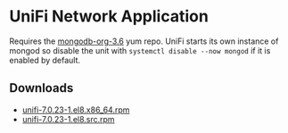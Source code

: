 UniFi Network Application
=========================

Requires the [mongodb-org-3.6](https://docs.mongodb.com/v3.6/tutorial/install-mongodb-on-red-hat/#for-mongodb-3-6) yum repo. UniFi starts its own instance of mongod so disable the unit with `systemctl disable --now mongod` if it is enabled by default.



Downloads
---------

* [unifi-7.0.23-1.el8.x86\_64.rpm](https://file.lily.flowers/rpm/x86_64/unifi-7.0.23-1.el8.x86_64.rpm)
* [unifi-7.0.23-1.el8.src.rpm](https://file.lily.flowers/rpm/src/unifi-7.0.23-1.el8.src.rpm)
